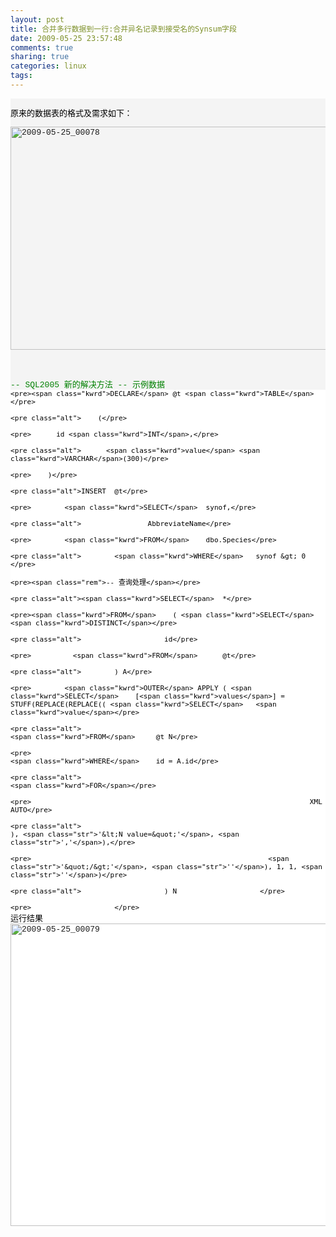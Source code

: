 ```yaml
---
layout: post
title: 合并多行数据到一行:合并异名记录到接受名的Synsum字段
date: 2009-05-25 23:57:48
comments: true
sharing: true
categories: linux
tags: 
---
```


<div class="csharpcode">   <pre class="alt"><p>原来的数据表的格式及需求如下：</p><p><a href="http://blog.cnpc.ac.cn/Blogs/image.axd?picture=WindowsLiveWriter/7e3aa2074e4b/76C9F2B8/20090525_00078.jpg"><img style="border-bottom: 0px; border-left: 0px; display: inline; border-top: 0px; border-right: 0px" title="2009-05-25_00078" border="0" alt="2009-05-25_00078" src="http://blog.cnpc.ac.cn/Blogs/image.axd?picture=WindowsLiveWriter/7e3aa2074e4b/02EB6CE0/20090525_00078_thumb.jpg" width="644" height="357" /></a> </p><p>&#160;</p></pre>

  <div class="csharpcode">
    <pre class="alt"><span class="rem">-- SQL2005 新的解决方法 -- 示例数据</span></pre>

    <pre><span class="kwrd">DECLARE</span> @t <span class="kwrd">TABLE</span></pre>

    <pre class="alt">    (</pre>

    <pre>      id <span class="kwrd">INT</span>,</pre>

    <pre class="alt">      <span class="kwrd">value</span> <span class="kwrd">VARCHAR</span>(300)</pre>

    <pre>    )</pre>

    <pre class="alt">INSERT  @t</pre>

    <pre>        <span class="kwrd">SELECT</span>  synof,</pre>

    <pre class="alt">                AbbreviateName</pre>

    <pre>        <span class="kwrd">FROM</span>    dbo.Species</pre>

    <pre class="alt">        <span class="kwrd">WHERE</span>   synof &gt; 0    </pre>

    <pre><span class="rem">-- 查询处理</span></pre>

    <pre class="alt"><span class="kwrd">SELECT</span>  *</pre>

    <pre><span class="kwrd">FROM</span>    ( <span class="kwrd">SELECT</span> <span class="kwrd">DISTINCT</span></pre>

    <pre class="alt">                    id</pre>

    <pre>          <span class="kwrd">FROM</span>      @t</pre>

    <pre class="alt">        ) A</pre>

    <pre>        <span class="kwrd">OUTER</span> APPLY ( <span class="kwrd">SELECT</span>    [<span class="kwrd">values</span>] = STUFF(REPLACE(REPLACE(( <span class="kwrd">SELECT</span>   <span class="kwrd">value</span></pre>

    <pre class="alt">                                                                   <span class="kwrd">FROM</span>     @t N</pre>

    <pre>                                                                   <span class="kwrd">WHERE</span>    id = A.id</pre>

    <pre class="alt">                                                                 <span class="kwrd">FOR</span></pre>

    <pre>                                                                   XML AUTO</pre>

    <pre class="alt">                                                                 ), <span class="str">'&lt;N value=&quot;'</span>, <span class="str">','</span>),</pre>

    <pre>                                                         <span class="str">'&quot;/&gt;'</span>, <span class="str">''</span>), 1, 1, <span class="str">''</span>)</pre>

    <pre class="alt">                    ) N                    </pre>

    <pre>                    </pre>
  </div>
  <style type="text/css">
.csharpcode, .csharpcode pre
{
	font-size: small;
	color: black;
	font-family: consolas, "Courier New", courier, monospace;
	background-color: #ffffff;
	/*white-space: pre;*/
}
.csharpcode pre { margin: 0em; }
.csharpcode .rem { color: #008000; }
.csharpcode .kwrd { color: #0000ff; }
.csharpcode .str { color: #006080; }
.csharpcode .op { color: #0000c0; }
.csharpcode .preproc { color: #cc6633; }
.csharpcode .asp { background-color: #ffff00; }
.csharpcode .html { color: #800000; }
.csharpcode .attr { color: #ff0000; }
.csharpcode .alt 
{
	background-color: #f4f4f4;
	width: 100%;
	margin: 0em;
}
.csharpcode .lnum { color: #606060; }</style>

  <pre>运行结果</pre>

  <pre><a href="http://blog.cnpc.ac.cn/Blogs/image.axd?picture=WindowsLiveWriter/7e3aa2074e4b/7A1B6493/20090525_00079.jpg"><img style="border-bottom: 0px; border-left: 0px; display: inline; border-top: 0px; border-right: 0px" title="2009-05-25_00079" border="0" alt="2009-05-25_00079" src="http://blog.cnpc.ac.cn/Blogs/image.axd?picture=WindowsLiveWriter/7e3aa2074e4b/570AF323/20090525_00079_thumb.jpg" width="628" height="484" /></a> </pre>
</div>
<style type="text/css">

.csharpcode, .csharpcode pre
{
	font-size: small;
	color: black;
	font-family: consolas, "Courier New", courier, monospace;
	background-color: #ffffff;
	/*white-space: pre;*/
}
.csharpcode pre { margin: 0em; }
.csharpcode .rem { color: #008000; }
.csharpcode .kwrd { color: #0000ff; }
.csharpcode .str { color: #006080; }
.csharpcode .op { color: #0000c0; }
.csharpcode .preproc { color: #cc6633; }
.csharpcode .asp { background-color: #ffff00; }
.csharpcode .html { color: #800000; }
.csharpcode .attr { color: #ff0000; }
.csharpcode .alt 
{
	background-color: #f4f4f4;
	width: 100%;
	margin: 0em;
}
.csharpcode .lnum { color: #606060; }</style>
